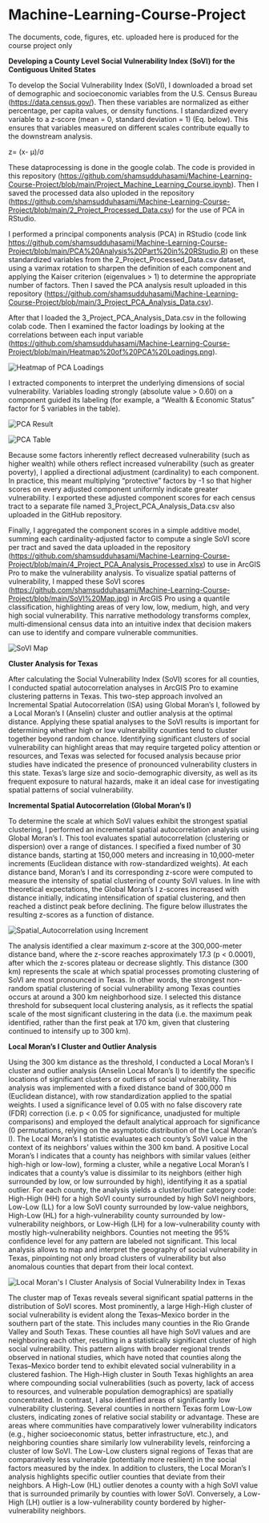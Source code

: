 # Machine-Learning-Course-Project
The documents, code, figures, etc. uploaded here is produced for the course project only


**Developing a County Level Social Vulnerability Index (SoVI) for the Contiguous United States**

To develop the Social Vulnerability Index (SoVI), I downloaded a broad set of demographic and socioeconomic variables from the U.S. Census Bureau (https://data.census.gov/). Then these variables are normalized as either percentage, per capita values, or density functions. I standardized every variable to a z‐score (mean = 0, standard deviation = 1) (Eq. below). This ensures that variables measured on different scales contribute equally to the downstream analysis. 

z=  (x- μ)/σ

These dataprocessing is done in the google colab. The code is provided in this repository (https://github.com/shamsudduhasami/Machine-Learning-Course-Project/blob/main/Project_Machine_Learning_Course.ipynb). Then I saved the processed data also uploded in the repository (https://github.com/shamsudduhasami/Machine-Learning-Course-Project/blob/main/2_Project_Processed_Data.csv) for the use of PCA in RStudio.

I performed a principal components analysis (PCA) in RStudio (code link https://github.com/shamsudduhasami/Machine-Learning-Course-Project/blob/main/PCA%20Analysis%20Part%20in%20RStudio.R) on these standardized variables from the 2_Project_Processed_Data.csv dataset, using a varimax rotation to sharpen the definition of each component and applying the Kaiser criterion (eigenvalues > 1) to determine the appropriate number of factors. Then I saved the PCA analysis result uploaded in this repository (https://github.com/shamsudduhasami/Machine-Learning-Course-Project/blob/main/3_Project_PCA_Analysis_Data.csv).

After that I loaded the 3_Project_PCA_Analysis_Data.csv in the following colab code. Then I examined the factor loadings by looking at the correlations between each input variable (https://github.com/shamsudduhasami/Machine-Learning-Course-Project/blob/main/Heatmap%20of%20PCA%20Loadings.png).

![Heatmap of PCA Loadings](https://github.com/user-attachments/assets/6caf1b80-4d8c-445c-8719-e474d928e9e2)

I extracted components to interpret the underlying dimensions of social vulnerability. Variables loading strongly (absolute value > 0.60) on a component guided its labeling (for example, a “Wealth & Economic Status” factor for 5 variables in the table).

![PCA Result](https://github.com/user-attachments/assets/3a4e7c4d-2351-44aa-ba5b-2fdcf3b9e4f8)


![PCA Table](https://github.com/user-attachments/assets/184404b8-4495-4697-ac90-dc71afbc0597)


Because some factors inherently reflect decreased vulnerability (such as higher wealth) while others reflect increased vulnerability (such as greater poverty), I applied a directional adjustment (cardinality) to each component. In practice, this meant multiplying “protective” factors by -1 so that higher scores on every adjusted component uniformly indicate greater vulnerability. I exported these adjusted component scores for each census tract to a separate file named 3_Project_PCA_Analysis_Data.csv also uploaded in the GitHub repository.

Finally, I aggregated the component scores in a simple additive model, summing each cardinality‐adjusted factor to compute a single SoVI score per tract and saved the data uploaded in the repository (https://github.com/shamsudduhasami/Machine-Learning-Course-Project/blob/main/4_Project_PCA_Analysis_Processed.xlsx) to use in ArcGIS Pro to make the vulnerability analysis. To visualize spatial patterns of vulnerability, I mapped these SoVI scores (https://github.com/shamsudduhasami/Machine-Learning-Course-Project/blob/main/SoVI%20Map.jpg) in ArcGIS Pro using a quantile classification, highlighting areas of very low, low, medium, high, and very high social vulnerability. This narrative methodology transforms complex, multi‐dimensional census data into an intuitive index that decision makers can use to identify and compare vulnerable communities.

![SoVI Map](https://github.com/user-attachments/assets/406428f0-665b-4761-999e-1f5705eb3470)

**Cluster Analysis for Texas**

After calculating the Social Vulnerability Index (SoVI) scores for all counties, I conducted spatial autocorrelation analyses in ArcGIS Pro to examine clustering patterns in Texas. This two-step approach involved an Incremental Spatial Autocorrelation (ISA) using Global Moran’s I, followed by a Local Moran’s I (Anselin) cluster and outlier analysis at the optimal distance. Applying these spatial analyses to the SoVI results is important for determining whether high or low vulnerability counties tend to cluster together beyond random chance. Identifying significant clusters of social vulnerability can highlight areas that may require targeted policy attention or resources, and Texas was selected for focused analysis because prior studies have indicated the presence of pronounced vulnerability clusters in this state​. Texas’s large size and socio-demographic diversity, as well as its frequent exposure to natural hazards, make it an ideal case for investigating spatial patterns of social vulnerability.

**Incremental Spatial Autocorrelation (Global Moran’s I)**

To determine the scale at which SoVI values exhibit the strongest spatial clustering, I performed an incremental spatial autocorrelation analysis using Global Moran’s I. This tool evaluates spatial autocorrelation (clustering or dispersion) over a range of distances. I specified a fixed number of 30 distance bands, starting at 150,000 meters and increasing in 10,000-meter increments (Euclidean distance with row-standardized weights). At each distance band, Moran’s I and its corresponding z-score were computed to measure the intensity of spatial clustering of county SoVI values. In line with theoretical expectations, the Global Moran’s I z-scores increased with distance initially, indicating intensification of spatial clustering, and then reached a distinct peak before declining. The figure below illustrates the resulting z-scores as a function of distance.

![Spatial_Autocorrelation using Increment](https://github.com/user-attachments/assets/ae44cab4-e6cb-4203-a0a5-5f6d813329f5)

The analysis identified a clear maximum z-score at the 300,000-meter distance band, where the z-score reaches approximately 17.3 (p < 0.0001), after which the z-scores plateau or decrease slightly. This distance (300 km) represents the scale at which spatial processes promoting clustering of SoVI are most pronounced in Texas. In other words, the strongest non-random spatial clustering of social vulnerability among Texas counties occurs at around a 300 km neighborhood size. I selected this distance threshold for subsequent local clustering analysis, as it reflects the spatial scale of the most significant clustering in the data (i.e. the maximum peak identified, rather than the first peak at 170 km, given that clustering continued to intensify up to 300 km).

**Local Moran’s I Cluster and Outlier Analysis**

Using the 300 km distance as the threshold, I conducted a Local Moran’s I cluster and outlier analysis (Anselin Local Moran’s I) to identify the specific locations of significant clusters or outliers of social vulnerability. This analysis was implemented with a fixed distance band of 300,000 m (Euclidean distance), with row standardization applied to the spatial weights. I used a significance level of 0.05 with no false discovery rate (FDR) correction (i.e. p < 0.05 for significance, unadjusted for multiple comparisons) and employed the default analytical approach for significance (0 permutations, relying on the asymptotic distribution of the Local Moran’s I)​. The Local Moran’s I statistic evaluates each county’s SoVI value in the context of its neighbors’ values within the 300 km band. A positive Local Moran’s I indicates that a county has neighbors with similar values (either high-high or low-low), forming a cluster, while a negative Local Moran’s I indicates that a county’s value is dissimilar to its neighbors (either high surrounded by low, or low surrounded by high), identifying it as a spatial outlier​. For each county, the analysis yields a cluster/outlier category code: High-High (HH) for a high SoVI county surrounded by high SoVI neighbors, Low-Low (LL) for a low SoVI county surrounded by low-value neighbors, High-Low (HL) for a high-vulnerability county surrounded by low-vulnerability neighbors, or Low-High (LH) for a low-vulnerability county with mostly high-vulnerability neighbors. Counties not meeting the 95% confidence level for any pattern are labeled not significant. This local analysis allows to map and interpret the geography of social vulnerability in Texas, pinpointing not only broad clusters of vulnerability but also anomalous counties that depart from their local context.

![Local Moran's I Cluster Analysis of Social Vulnerability Index in Texas](https://github.com/user-attachments/assets/62189822-f8de-4917-85da-4738f74b381b)

The cluster map of Texas reveals several significant spatial patterns in the distribution of SoVI scores. Most prominently, a large High-High cluster of social vulnerability is evident along the Texas–Mexico border in the southern part of the state. This includes many counties in the Rio Grande Valley and South Texas. These counties all have high SoVI values and are neighboring each other, resulting in a statistically significant cluster of high social vulnerability. This pattern aligns with broader regional trends observed in national studies, which have noted that counties along the Texas–Mexico border tend to exhibit elevated social vulnerability in a clustered fashion. The High-High cluster in South Texas highlights an area where compounding social vulnerabilities (such as poverty, lack of access to resources, and vulnerable population demographics) are spatially concentrated. In contrast, I also identified areas of significantly low vulnerability clustering. Several counties in northern Texas form Low-Low clusters, indicating zones of relative social stability or advantage. These are areas where communities have comparatively lower vulnerability indicators (e.g., higher socioeconomic status, better infrastructure, etc.), and neighboring counties share similarly low vulnerability levels, reinforcing a cluster of low SoVI. The Low-Low clusters signal regions of Texas that are comparatively less vulnerable (potentially more resilient) in the social factors measured by the index. In addition to clusters, the Local Moran’s I analysis highlights specific outlier counties that deviate from their neighbors. A High-Low (HL) outlier denotes a county with a high SoVI value that is surrounded primarily by counties with lower SoVI. Conversely, a Low-High (LH) outlier is a low-vulnerability county bordered by higher-vulnerability neighbors.
